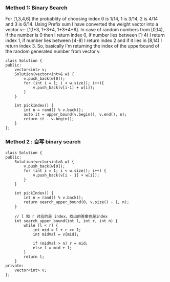 ### Method 1: Binary Search
For [1,3,4,6] the probablity of choosing index 0 is 1/14, 1 is 3/14, 2 is 4/14 and 3 is 6/14.
Using Prefix sum I have converted the weight vector into a vector v:- [1,1+3, 1+3+4, 1+3+4+6].
In case of random numbers from [0,14), if the number is 0 then I return index 0, if number lies between [1-4) I return index 1, if number lies between [4-8) I return index 2 and if it lies in [8,14) I return index 3.
So, basically I'm returning the index of the upperbound of the random generated number from vector v.

```
class Solution {
public:
    vector<int> v;
    Solution(vector<int>& w) {
        v.push_back(w[0]);
        for (int i = 1; i < w.size(); i++){
            v.push_back(v[i-1] + w[i]);
        }
    }
    
    int pickIndex() {
        int n = rand() % v.back();
        auto it = upper_bound(v.begin(), v.end(), n);
        return it - v.begin();
    }
};
```

### Method 2 : 自写 binary search
```
class Solution {
public:
    Solution(vector<int>& w) {
        v.push_back(w[0]);
        for (int i = 1; i < w.size(); i++) {
            v.push_back(v[i - 1] + w[i]);
        }
    }
    
    int pickIndex() {
        int n = rand() % v.back();
        return search_upper_bound(0, v.size() - 1, n);
    }
    
    // l 和 r 对应的是 index，找出的答案也是index
    int search_upper_bound(int l, int r, int n) {        
        while (l < r) {
            int mid = l + r >> 1;
            int midVal = v[mid];

            if (midVal > n) r = mid; 
            else l = mid + 1;
        }
        return l;
    }
private:
    vector<int> v;
};
```